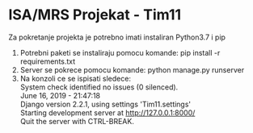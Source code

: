 # ISA/MRS Projekat - Tim11

Za pokretanje projekta je potrebno imati instaliran Python3.7 i pip

1. Potrebni paketi se instaliraju pomocu komande: pip install -r requirements.txt
2. Server se pokrece pomocu komande: python manage.py runserver
3. Na konzoli ce se ispisati sledece:
    <br/>System check identified no issues (0 silenced).
    <br/>June 16, 2019 - 21:47:18
    <br/>Django version 2.2.1, using settings 'Tim11.settings'
    <br/>Starting development server at http://127.0.0.1:8000/
    <br/>Quit the server with CTRL-BREAK.

